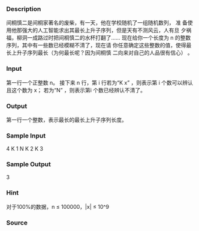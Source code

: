 
### Description
间桐慎二是间桐家著名的废柴，有一天，他在学校随机了一组随机数列， 准
备使用他那强大的人工智能求出其最长上升子序列，但是天有不测风云，人有旦
夕祸福，柳洞一成路过时把间桐慎二的水杯打翻了……
现在给你一个长度为 n 的整数序列，其中有一些数已经模糊不清了，现在请
你任意确定这些整数的值，使得最长上升子序列最长（为何最长呢？因为间桐慎
二向来对自己的人品很有信心） 。


### Input
第一行一个正整数 n。
接下来 n 行，第 i 行若为“K x” ，则表示第 i 个数可以辨认且这个数为 x；
若为“N” ，则表示第i 个数已经辨认不清了。


### Output
第一行一个整数，表示最长的最长上升子序列长度。


### Sample Input
4
K 1
N
K 2
K 3
### Sample Output
3
### Hint
对于100%的数据，n ≤ 100000，|x| ≤ 10^9


### Source
